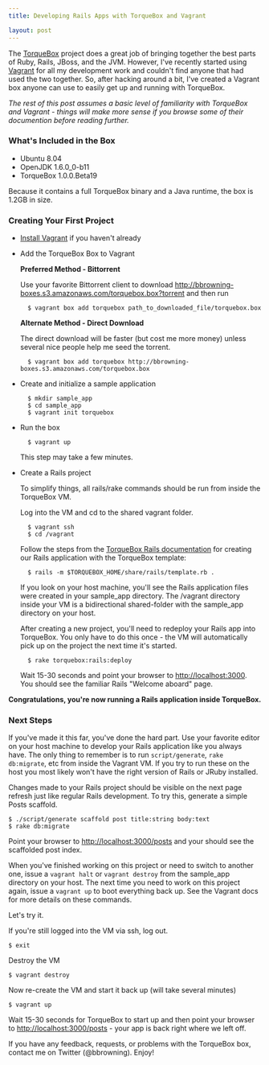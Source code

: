 ```yaml
---
title: Developing Rails Apps with TorqueBox and Vagrant

layout: post
---
```


The [TorqueBox][] project does a great job of bringing together the best parts of Ruby, Rails, JBoss, and the JVM. However, I've recently started using [Vagrant][] for all my development work and couldn't find anyone that had used the two together. So, after hacking around a bit, I've created a Vagrant box anyone can use to easily get up and running with TorqueBox.

[torquebox]: http://torquebox.org/
[vagrant]: http://vagrantup.com

*The rest of this post assumes a basic level of familiarity with TorqueBox and Vagrant - things will make more sense if you browse some of their documention before reading further.*

### What's Included in the Box
* Ubuntu 8.04
* OpenJDK 1.6.0_0-b11
* TorqueBox 1.0.0.Beta19

Because it contains a full TorqueBox binary and a Java runtime, the box is 1.2GB in size.


### Creating Your First Project

* [Install Vagrant][install_vagrant] if you haven't already

[install_vagrant]: http://vagrantup.com/docs/getting-started/index.html

* Add the TorqueBox Box to Vagrant

    **Preferred Method - Bittorrent**

    Use your favorite Bittorrent client to download <http://bbrowning-boxes.s3.amazonaws.com/torquebox.box?torrent> and then run

        $ vagrant box add torquebox path_to_downloaded_file/torquebox.box 

    **Alternate Method - Direct Download**

    The direct download will be faster (but cost me more money) unless several nice people help me seed the torrent.

        $ vagrant box add torquebox http://bbrowning-boxes.s3.amazonaws.com/torquebox.box

* Create and initialize a sample application

        $ mkdir sample_app
        $ cd sample_app
        $ vagrant init torquebox

* Run the box

        $ vagrant up

    This step may take a few minutes.

* Create a Rails project

    To simplify things, all rails/rake commands should be run from inside the TorqueBox VM.

    Log into the VM and cd to the shared vagrant folder.

        $ vagrant ssh
        $ cd /vagrant

    Follow the steps from the [TorqueBox Rails documentation][torquebox_rails_docs] for creating our Rails application with the TorqueBox template:

    [torquebox_rails_docs]: http://torquebox.org/documentation/1.0.0.Beta19/web.html#rails-support

        $ rails -m $TORQUEBOX_HOME/share/rails/template.rb .

    If you look on your host machine, you'll see the Rails application files were created in your sample_app directory. The /vagrant directory inside your VM is a bidirectional shared-folder with the sample_app directory on your host.

    After creating a new project, you'll need to redeploy your Rails app into TorqueBox. You only have to do this once - the VM will automatically pick up on the project the next time it's started.

        $ rake torquebox:rails:deploy

    Wait 15-30 seconds and point your browser to <http://localhost:3000>. You should see the familiar Rails "Welcome aboard" page.

**Congratulations, you're now running a Rails application inside TorqueBox.**

### Next Steps

If you've made it this far, you've done the hard part. Use your favorite editor on your host machine to develop your Rails application like you always have. The only thing to remember is to run `script/generate`, `rake db:migrate`, etc from inside the Vagrant VM. If you try to run these on the host you most likely won't have the right version of Rails or JRuby installed.

Changes made to your Rails project should be visible on the next page refresh just like regular Rails development. To try this, generate a simple Posts scaffold.

    $ ./script/generate scaffold post title:string body:text
    $ rake db:migrate

Point your browser to <http://localhost:3000/posts> and your should see the scaffolded post index.

When you've finished working on this project or need to switch to another one, issue a `vagrant halt` or `vagrant destroy` from the sample_app directory on your host. The next time you need to work on this project again, issue a `vagrant up` to boot everything back up. See the Vagrant docs for more details on these commands.

Let's try it.

If you're still logged into the VM via ssh, log out.

    $ exit

Destroy the VM

    $ vagrant destroy

Now re-create the VM and start it back up (will take several minutes)

    $ vagrant up

Wait 15-30 seconds for TorqueBox to start up and then point your browser to <http://localhost:3000/posts> - your app is back right where we left off.


If you have any feedback, requests, or problems with the TorqueBox box, contact me on Twitter (@bbrowning). Enjoy!